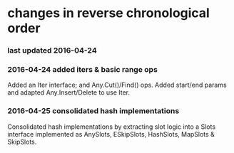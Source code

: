 # changes in reverse chronological order
### last updated 2016-04-24

### 2016-04-24 added iters & basic range ops
Added an Iter interface; and Any.Cut()/Find() ops. Added start/end params and adapted Any.Insert/Delete to use Iter.

### 2016-04-25 consolidated hash implementations
Consolidated hash implementations by extracting slot logic into a Slots interface implemented as AnySlots, ESkipSlots, HashSlots, MapSlots & SkipSlots.